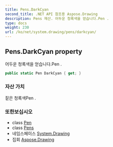 ```yaml
---
title: Pens.DarkCyan
second_title: .NET API 참조용 Aspose.Drawing
description: Pens 재산. 어두운 청록색을 얻습니다.Pen .
type: docs
weight: 230
url: /ko/net/system.drawing/pens/darkcyan/
---
```

## Pens.DarkCyan property

어두운 청록색을 얻습니다.Pen .

```csharp
public static Pen DarkCyan { get; }
```

### 자산 가치

짙은 청록색Pen .

### 또한보십시오

* class [Pen](../../pen/)
* class [Pens](../)
* 네임스페이스 [System.Drawing](../../pens/)
* 집회 [Aspose.Drawing](../../../)


